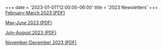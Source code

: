 +++
date = '2023-01-01T12:00:00-06:00'
title = '2023 Newsletters'
+++
[February-March 2023 (PDF)](/newsletters/2023-Feb-Mar.pdf)

 [May-June 2023 (PDF)](/newsletters/2023-May-Jun.pdf)

[July-August 2023 (PDF)](/newsletters/2023-Jul-Aug.pdf)

<!--[September-October 2023 (PDF)](/newsletters/2023-Sep-Oct.pdf)-->

[November-December 2023 (PDF)](/newsletters/2023-Nov-Dec.pdf)